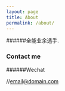 ```yaml
---
layout: page
title: About
permalink: /about/
---
```



######全能业余选手.

### Contact me

######Wechat

//[email@domain.com](mailto:email@domain.com)